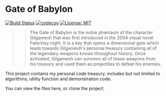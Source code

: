 # Gate of Babylon
[![Build Status](https://travis-ci.org/MarkWh1te/Gate-of-Babylon.svg?branch=master)](https://travis-ci.org/MarkWh1te/Gate-of-Babylon)
[![codecov](https://codecov.io/gh/MarkWh1te/Gate-of-Babylon/branch/master/graph/badge.svg)](https://codecov.io/gh/MarkWh1te/Gate-of-Babylon)
[![License: MIT](https://img.shields.io/badge/License-MIT-yellow.svg)](https://opensource.org/licenses/MIT)
<!-- ![](https://tokei.rs/b1/github/MarkWh1te/Gate-of-Babylon) -->


>>The Gate of Babylon is the noble phantasm of the character Gilgamesh that was first introduced in the 2004 visual novel Fate/stay night. It is a key that opens a dimensional gate which leads towards Gilgamesh's personal treasury containing all of the legendary weapons known throughout history. Once activated, Gilgamesh can summon all of these weapons from his treasury and used them as projectiles to defeat his enemies.

This project contains my personal code treasury, includes but not limited to algorithms, utility function and demonstration code.

You can view the files here, or clone the project.
